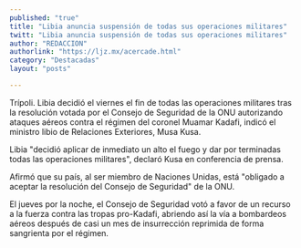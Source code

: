 ```yaml
---
published: "true"
title: "Libia anuncia suspensión de todas sus operaciones militares"
twitt: "Libia anuncia suspensión de todas sus operaciones militares"
author: "REDACCION"
authorlink: "https://ljz.mx/acercade.html"
category: "Destacadas"
layout: "posts"

---
```



  Trípoli. Libia decidió el viernes el fin de todas las operaciones militares tras la resolución votada por el Consejo de Seguridad de la ONU autorizando ataques aéreos contra el régimen del coronel Muamar Kadafi, indicó el ministro libio de Relaciones Exteriores, Musa Kusa.



  Libia "decidió aplicar de inmediato un alto el fuego y dar por terminadas todas las operaciones militares", declaró Kusa en conferencia de prensa.



  Afirmó que su país, al ser miembro de Naciones Unidas, está "obligado a aceptar la resolución del Consejo de Seguridad" de la ONU.



  El jueves por la noche, el Consejo de Seguridad votó a favor de un recurso a la fuerza contra las tropas pro-Kadafi, abriendo así la vía a bombardeos aéreos después de casi un mes de insurrección reprimida de forma sangrienta por el régimen.

